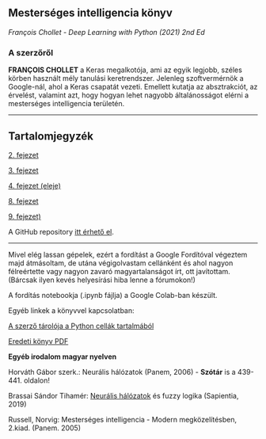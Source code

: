 ## Mesterséges intelligencia könyv
*François Chollet - Deep Learning with Python (2021) 2nd Ed*

### A szerzőről

**FRANÇOIS CHOLLET** a Keras megalkotója, ami az egyik legjobb, széles körben használt mély tanulási keretrendszer. Jelenleg szoftvermérnök a Google-nál, ahol a Keras csapatát vezeti. Emellett kutatja az absztrakciót, az érvelést, valamint azt, hogy hogyan lehet nagyobb általánosságot elérni a mesterséges intelligencia területén.

---

## Tartalomjegyzék
[2. fejezet](chapter02.md)

[3. fejezet](chapter03.md)

[4. fejezet (eleje)](chapter04.md)

[8. fejezet](chapter08.md)

[9. fejezet)](chapter09.md)

A GitHub repository [itt érhető el](https://github.com/nagys5/Deep-Learning-with-Python-HUN/tree/main).

---

Mivel elég lassan gépelek, ezért a fordítást a Google Fordítóval végeztem majd átmásoltam, de utána végigolvastam cellánként és ahol nagyon félreértette vagy nagyon zavaró magyartalanságot írt, ott javítottam. (Bárcsak ilyen kevés helyesírási hiba lenne a fórumokon!) 

A fordítás notebookja (.ipynb fájlja) a Google Colab-ban készült. 

Egyéb linkek a könyvvel kapcsolatban:

[A szerző tárolója a Python cellák tartalmából](https://github.com/fchollet/deep-learning-with-python-notebooks)

[Eredeti könyv PDF](https://sourestdeeds.github.io/pdf/Deep%20Learning%20with%20Python.pdf)

**Egyéb irodalom magyar nyelven**

Horváth Gábor szerk.: Neurális hálózatok (Panem, 2006) - **Szótár** is a 439-441. oldalon!

Brassai Sándor Tihamér: [Neurális hálózatok](http://real.mtak.hu/122603/1/BrassaiSandor_Neuralis%20halozatok_REAL.pdf) és fuzzy logika (Sapientia, 2019)

Russell, Norvig: Mesterséges intelligencia - Modern megközelítésben, 2.kiad. (Panem. 2005)
